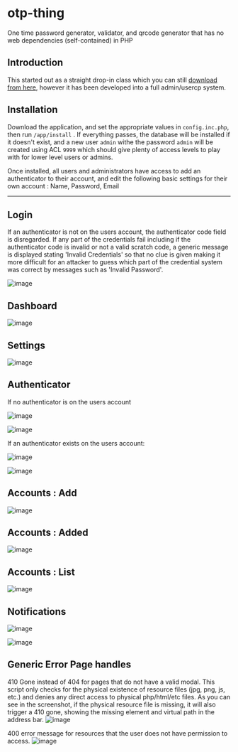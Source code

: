 # otp-thing
One time password generator, validator, and qrcode generator that has no web dependencies (self-contained) in PHP

## Introduction

This started out as a straight drop-in class which you can still [download from here](https://github.com/microvb/otp-thing/tree/f4f10da122a4f83fdc97445ae67df812c5de3791), however it has been developed into a full admin/usercp system.

## Installation

Download the application, and set the appropriate values in `config.inc.php`, then run `/app/install` .  If everything passes, the database will be installed if it doesn't exist, and a new user `admin` withe the password `admin` will be created using ACL `9999` which should give plenty of access levels to play with for lower level users or admins.

Once installed, all users and administrators have access to add an authenticator to their account, and edit the following basic settings for their own account :  Name, Password, Email

----

## Login

If an authenticator is not on the users account, the authenticator code field is disregarded. If any part of the credentials fail including if the authenticator code is invalid or not a valid scratch code, a generic message is displayed stating 'Invalid Credentials' so that no clue is given making it more difficult for an attacker to guess which part of the credential system was correct by messages such as 'Invalid Password'.

![image](https://cloud.githubusercontent.com/assets/11585632/14994589/a755599a-113e-11e6-9246-b93a921349af.png)


## Dashboard
![image](https://cloud.githubusercontent.com/assets/11585632/14994153/4dccb7ee-113c-11e6-9a28-85c95598b441.png)

## Settings
![image](https://cloud.githubusercontent.com/assets/11585632/14994184/7e61ab94-113c-11e6-87f7-787a362ba553.png)

## Authenticator

If no authenticator is on the users account

![image](https://cloud.githubusercontent.com/assets/11585632/14994430/f5bdf098-113d-11e6-9698-3e2fa02ce6ff.png)

![image](https://cloud.githubusercontent.com/assets/11585632/14994471/2610336e-113e-11e6-8ff3-e31a39ee9118.png)

If an authenticator exists on the users account:

![image](https://cloud.githubusercontent.com/assets/11585632/14994494/39c63106-113e-11e6-8922-1c434bec8f49.png)

![image](https://cloud.githubusercontent.com/assets/11585632/14994536/677be3ac-113e-11e6-8b08-596046711c6a.png)

## Accounts : Add
![image](https://cloud.githubusercontent.com/assets/11585632/14994212/9ff2c888-113c-11e6-8c55-812d6bea3a08.png)

## Accounts : Added
![image](https://cloud.githubusercontent.com/assets/11585632/14994249/d4306d08-113c-11e6-8691-467c9b8739c6.png)

## Accounts : List
![image](https://cloud.githubusercontent.com/assets/11585632/14994267/f01f4066-113c-11e6-86cb-fa71282d9037.png)

## Notifications

![image](https://cloud.githubusercontent.com/assets/11585632/14994382/a59141a6-113d-11e6-8564-3461afdd5f39.png)

![image](https://cloud.githubusercontent.com/assets/11585632/14994293/0f21ab3e-113d-11e6-912b-2fbfedfd2e2d.png)

## Generic Error Page handles

410 Gone instead of 404 for pages that do not have a valid modal. This script only checks for the physical existence of resource files (jpg, png, js, etc.) and denies any direct access to physical php/html/etc files. As you can see in the screenshot, if the physical resource file is missing, it will also trigger a 410 gone, showing the missing element and virtual path in the address bar. 
![image](https://cloud.githubusercontent.com/assets/11585632/14994714/6650bbbe-113f-11e6-8e16-61263b335341.png)

400 error message for resources that the user does not have permission to access.
![image](https://cloud.githubusercontent.com/assets/11585632/14994873/08bba396-1140-11e6-92a4-bd0cb0db14e9.png)

